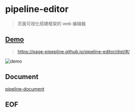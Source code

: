 # pipeline-editor
> 页面可视化搭建框架的 web 编辑器

## [Demo][pipeline-demo]
> https://page-pipepline.github.io/pipeline-editor/dist/#/

![demo][pipeline-demo]

## Document

[pipeline-document](https://github.com/page-pipepline/pipeline-document)

[Sclient links]:#
[pipeline-demo]: https://user-images.githubusercontent.com/4598445/40279042-80fbf088-5c6e-11e8-80b2-9dcd980ecae8.gif

## EOF
